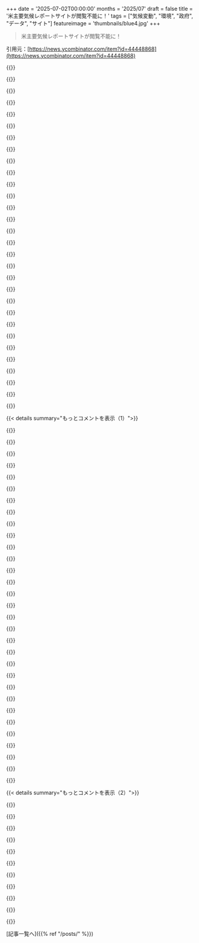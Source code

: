 +++
date = '2025-07-02T00:00:00'
months = '2025/07'
draft = false
title = '米主要気候レポートサイトが閲覧不能に！'
tags = ["気候変動", "環境", "政府", "データ", "サイト"]
featureimage = 'thumbnails/blue4.jpg'
+++

> 米主要気候レポートサイトが閲覧不能に！

引用元：[https://news.ycombinator.com/item?id=44448868](https://news.ycombinator.com/item?id=44448868)




{{<matomeQuote body="NOAAの2026年度予算案が出てね、うちの組織の人がCopilotにかけて影響を要約してもらったんだ。<br>・NOAAはほとんどの気候、気象、海洋の研究室と助成金をなくして、大規模な人員削減と研究能力の損失を招くんだって。<br>・国立の気候研究インフラも失われ、職員も減るってさ。<br>・地域の気候サービス、適応策、熱中症対策プログラムは終わり。<br>・気候研究に関する助成金は全部カット。<br>・基礎的な海洋観測と五大湖の研究は終了。<br>・Sea Grantの沿岸回復力と養殖支援も終わり。<br>・養殖研究と海洋科学パートナーシップも停止。<br>・無人システムの研究開発資金も廃止。<br>・気候・海洋モデリングの研究コンピューティングは縮小かなくなる。<br>・多くのプログラムは運用中心（NOS／NWS）に移行して、OARでは人員削減。<br>・地域の海洋観測システムと応用沿岸研究は助成金や人員カットで終了。<br>・州の沿岸管理、回復力、河口保護区の助成金は打ち切り。<br>・サンゴ礁助成金と海洋保護区の支援は減り、新しい保護区はなし。<br>・種／生息地研究、サケ回復、生息地回復プログラムは大規模な人員削減でカット。<br>・衛星／データサービスは職員カットで縮小。<br>・NOAA Office of Educationは閉鎖、ミッションサポート職員も削減。<br>・全体的に、大規模な人員削減と多くのプログラムの廃止があるってことだよ。" userName="esalman" createdAt="2025/07/03 06:24:53" color="#ff33a1">}}




{{<matomeQuote body="でも、良い面もあるんだよ。<br>一握りの超金持ちが、税金をほんの少しだけ少なく払えるようになるんだ。<br>そりゃ、彼らにとってはプラスのニュースに違いないだろ！" userName="ryandrake" createdAt="2025/07/03 07:58:06" color="">}}




{{<matomeQuote body="SEAMAPが無くなるってことに、今気づいたとこだよ。<br>気づかなかったのは、俺が頭突っ込んで仕事してた間に、こういう先のことを考えてくれてた人たちがみんなクビになったからだ。<br>新しい仕事を見つけなきゃな。<br>無くなる*だろう*って言ったのは、去年の春にすでに規模が縮小されてたからなんだ。" userName="Shalomboy" createdAt="2025/07/03 12:02:32" color="#ff5733">}}




{{<matomeQuote body="目ぇつぶったまま地球温暖化をスピードランしてるってわけだね。<br>楽しいね。" userName="3D30497420" createdAt="2025/07/03 10:09:57" color="#ff33a1">}}




{{<matomeQuote body="しかも、温暖化が劇的に加速してる、まさにそのタイミングでね。<br>この先10年で、過去40年間よりもっと温暖化が進むなんて言われてる時にさ。<br>あのカット、最高のタイミングだったわけだね。／s" userName="rekabis" createdAt="2025/07/04 06:22:03" color="#45d325">}}




{{<matomeQuote body="＞NOAAのグラフにはそうは出てないけどね。<br>温暖化が劇的に加速してるって、どこで見たんだ？" userName="mike_hearn" createdAt="2025/07/04 08:00:41" color="">}}




{{<matomeQuote body="＞NOAAのグラフにはそうは出てないけどね<br>良いツッコミだね…<br>幸い、世界にはNOAA以外にもあるんだよ。<br>’global warming accelerating’ってGoogleで検索するだけで、たくさんの情報源が出てくるよ。<br>’次の10年で前の40年よりも’っていう統計データは見つけられないみたいだけど、’劇的に’っていうのは明らかに主観的な表現だよね。でも状況は良くないみたいだよ。<br>永久凍土からのメタン放出を専門にしてる人たちの予測を見ると、かなりひどいね。" userName="wickedsight" createdAt="2025/07/04 09:16:45" color="">}}




{{<matomeQuote body="記録されたデータの話をしてるんであって、予測じゃないよ。<br>もしNOAAのデータが間違ってると思うなら、あの気候レポートサイトを閲覧不能にするのを支持するのは良い理由になりそうじゃない？" userName="mike_hearn" createdAt="2025/07/04 18:15:26" color="">}}




{{<matomeQuote body="https://en.wikipedia.org/wiki/Don%27t_Look_Up" userName="triceratops" createdAt="2025/07/02 21:49:37" color="">}}




{{<matomeQuote body="あの映画のアイデアは好きだったんだけど、映画自体はそんなに良くなかったな。<br>ちょっと映画「Mickey 17」に似てたかも。自分が何をやりたいのかはっきりせず、色々な要素を詰め込もうとしてたけど、どれもピンとこなくて、結局ちょっとまとまりがなかったんだよね。<br>でも、エンディングは力強いと思ったよ。" userName="dottjt" createdAt="2025/07/03 00:48:25" color="">}}




{{<matomeQuote body="映画のアイデアは良かったけど、内容はいまいちだったな。全く同感。<br>俺が問題だと思ったのは、自己満足でスノッブな感じだったこと。ハリウッド俳優に求めるものっていつもこれだよね。<br>多分ほとんどの人が高校の科学もダメだったであろう集団から、科学について説教されるのは全然楽しくないね。" userName="timr" createdAt="2025/07/03 00:55:04" color="">}}




{{<matomeQuote body="政府が作ったウェブサイトに頼りすぎだと思うな、それより命を救えるような実践的な常識の方が大事だよ。<br>例えば、WHOヨーロッパ地域では年間17万5000人以上が熱中症で亡くなってるけど、USでは1000〜2000人くらいなんだ。<br>この場合のDon’t Look Upシナリオは、人々がA/Cを買いたがらないのに政府がそれをすごく難しくして、何十万人も殺してるってこと。理由は知らないけどね。でも少なくともEUは気候変動のリスクについていい宣言や協定は出してるね。<br>https://www.who.int/europe/news/item/01-08-2024-statement--h...<br>https://jamanetwork.com/journals/jama/fullarticle/2822854" userName="bko" createdAt="2025/07/03 00:08:49" color="#785bff">}}




{{<matomeQuote body="なんで映画で成功した人たちが高校の科学で失敗したって決めつけるの？科学を仕事にしてないからって、特に高校レベルで悪い成績だったわけじゃないだろ。" userName="barbecue_sauce" createdAt="2025/07/03 01:32:39" color="">}}




{{<matomeQuote body="政府はどうやってA/Cを手に入れるのを「すごく難しく」するの？" userName="triceratops" createdAt="2025/07/03 00:15:02" color="">}}




{{<matomeQuote body="その20年前には『Inconvenient Truth』があったじゃん。" userName="NewJazz" createdAt="2025/07/02 23:50:37" color="">}}




{{<matomeQuote body="EUの公共施設エアコン27℃制限で、民家でエアコン手に入りにくくなるの？27℃で熱中症死多い？<br>フロンガス規制は冷媒が温室効果ガスだからで、米国のと大差ないよ。<br>米国で9割の家がエアコン、EUは2割？米国は金持ちでフロリダみたいに暑い地域が多いから。<br>設置規制が大変？具体的に。<br>EUに窓の開閉制限法？UKに？LLMに書かせたの？リンク先、車の窓規制じゃん！" userName="triceratops" createdAt="2025/07/03 01:59:02" color="#38d3d3">}}




{{<matomeQuote body="映画がダメって言ったのは、科学の知識があやふやな俳優に科学説教されるのが嫌だから。それ、”disingenuous”じゃなくて本心。言っただけでなく、繰り返して、本気だって再確認したよ。" userName="timr" createdAt="2025/07/04 18:54:58" color="">}}




{{<matomeQuote body="世界が大変なことになってるのに”preached”されたって文句言う人って、まさにその映画がバカにしてるような人たちだよね。" userName="p1necone" createdAt="2025/07/03 01:40:52" color="">}}




{{<matomeQuote body="GPじゃないけど、窓の規制は確かにあるよ。地上より上の階の窓は全開できないか、外に柵がいる。でもそれはマトモな規制だよね、だってああいう窓って実質、行き止まりのガラスドアみたいなもんだし。" userName="Zanfa" createdAt="2025/07/03 06:46:19" color="">}}




{{<matomeQuote body="「高校科学落ちたような人に科学説教されるのは嫌」って意見。説教は同意だけど、彼らが説いてたのは科学的コンセンサス、研究者の大多数が言うことだよ。間違ってるとは言ってないけど、でも彼らは正しかった。完璧でなくてもいいだろ？欠点あっても、この件では正しかったし、映画も、人々が利己的って言ったのも正解。皮肉なことに、今俺たち映画を再現してて、それが正しかったと証明してる。小惑星が来てるのに、軌道教える人の高校成績見てる。憂鬱だし、自己反省的で痛烈だと感じたよ。" userName="nothrabannosir" createdAt="2025/07/03 03:00:50" color="#ff33a1">}}




{{<matomeQuote body="同じ地域でも寒さの方が熱波の少なくとも2倍は人を殺してるんだよ。363800人の死因が寒さだって。<br>https://www.theguardian.com/society/article/2024/aug/21/heat..." userName="billfor" createdAt="2025/07/03 00:29:08" color="#ff33a1">}}




{{<matomeQuote body="高額セレブが出すぎ。みんな良い人たちなんだろうけど、映画のメッセージよりセレブばっか目が行っちゃって、それが問題だと思ったな。" userName="999900000999" createdAt="2025/07/03 01:58:12" color="">}}




{{<matomeQuote body="「高校科学落ちた人に科学説教される」って仮定は違うと思うよ。俳優や脚本家が一般人より高校落ちる率高いなんて間違い。<br>エンタメ業界には賢い人いっぱい。好きなこと得意なことやってたり、スターになれば稼げるしね。理系学位やPhD、法律資格持つコメディアンとかもいる。Hedy Lamarr有名だけど、彼女を例外と思う人が多すぎ。演技才能で他の能力決めつけるべきじゃないな。<br>てか、「尊大」って批判する映画より、あなたのその仮定の方がよっぽど尊大だよ！" userName="dspillett" createdAt="2025/07/03 09:37:46" color="#785bff">}}




{{<matomeQuote body="まったくその通り。科学のリテラシーと同じように、メディアのリテラシーも昔からずっと大きな問題だよね。" userName="spankibalt" createdAt="2025/07/03 07:02:30" color="">}}




{{<matomeQuote body="それよりずっと前に、こういうのもあったよ→https://en.wikipedia.org/wiki/It_Can%27t_Happen_Here" userName="pstuart" createdAt="2025/07/02 23:59:38" color="">}}




{{<matomeQuote body="「不都合な真実」について考える必要がある人たちって、あの映画見なかったんだよね。だって、💩クルーズとかセレブ関連のドキュメンタリーしか見ないから。" userName="apgwoz" createdAt="2025/07/03 02:11:27" color="">}}




{{<matomeQuote body="証拠もないのに「たぶんほとんど」失敗したって断言したじゃん。それは君の「希薄な理解」っていう主張とは全然違うんだよ。もし広い範囲で断定するなら、臆病になるなよ。<br>さらに悪いことに、君は何も仮定してないって主張したけど、それは明らかにしたよね。－書き手や演者が無学だって。実際はそうじゃないのに。<br>それで証拠を示されても、開き直ってガスライティングさえ続けてる。だから不誠実なんだよ。<br>無学な人でも正しい主張はできるし、それこそが科学の全てなんだ。アイデアとそれを裏付ける観察結果が議論を進めるべきで、発表してる人に対する君の笑っちゃうほど決めつけの意見じゃないんだよ。<br>そんな概念、すごく教育を受けてる君なら間違いなくよく知ってるはずだけどね。" userName="jahsome" createdAt="2025/07/05 20:51:59" color="">}}




{{<matomeQuote body="最初の数字は統計的な死亡率の観察に基づいているけど、二番目は医師による死亡時の分類に基づいているんだ。全く比較できないよ。例えば、暑い時に心臓関連の死亡が増えても、二番目の統計には含まれないんだ。<br>WHOヨーロッパ地域にはロシア、トルコ、カザフスタン、キルギスタン、タジキスタン、トルクメニスタン、ウクライナ、ウズベキスタンや中央アジアの他の国々も含まれているんだから、この統計だけでEUについて何かを結論付けるのは無理があるよ（https://en.wikipedia.org/wiki/List_of_WHO_regions）。" userName="Rexxar" createdAt="2025/07/03 02:40:04" color="#785bff">}}




{{<matomeQuote body="冷暖房両方に使えるヒートポンプのユニットを推進できないのかな？（木や天然ガスに頼らないおまけつきで）<br>それとも、最も重要な地域はヒートポンプには寒すぎるのかな？" userName="Brybry" createdAt="2025/07/03 01:20:49" color="">}}




{{<matomeQuote body="政府の意思決定者たちに今すぐ「でもこれじゃ人が死ぬぞ！」って言っても、「結構」って返ってきそうな気がするのが、私にとって一番の不安の原因だと思う。" userName="nektro" createdAt="2025/07/03 00:14:26" color="#45d325">}}




{{< details summary="もっとコメントを表示（1）">}}

{{<matomeQuote body="政治家は国民のことなんて気にしちゃいないよ。ジョニ・エルンスト上院議員なんて、歳出法案で人が死ぬって言われたら、”まあ、どうせみんな死ぬんだし”とか言ってたらしいぜ。ありえないよな。" userName="jmholla" createdAt="2025/07/03 00:33:32" color="">}}




{{<matomeQuote body="しかもさ、後でInstagramでみんなをバカにして開き直ったんだぜ？こんなのが俺たちの代表とかありえなくない？信じらんないわ。" userName="bix6" createdAt="2025/07/03 01:49:33" color="">}}




{{<matomeQuote body="＞こんなのが俺たちの代表とかありえない？<br>それはね、気候変動を優先しろって奴らの多くは、気候変動を盾にして資本主義を遅らせたいだけだって、政治家は知ってるからだよ。資本主義こそUSを作ったのにね。<br>俺は気候変動に対する”成長”を考えた解決策を聞いたことがないな。みんながAC買えるくらい金持ちになろうとか？貧しい国の人も薬が買えるように製薬会社を儲けさせようとか？太陽光発電をもっと自由にしたり？自動運転の規制をなくしたり？原発をもっと早く進めたり？ライドシェアに反対するのやめたり？<br>もし気候変動が本当にヤバい問題なら、全部賛成するはずだろ？" userName="FergusArgyll" createdAt="2025/07/03 12:47:05" color="#38d3d3">}}




{{<matomeQuote body="＞こんなのが俺たちの代表とかありえない？<br>有権者がバカなんだろ？" userName="Ylpertnodi" createdAt="2025/07/03 07:58:05" color="">}}




{{<matomeQuote body="＞気候変動の話は資本主義を遅らせたいだけってさ、<br>それってあんたが環境破壊のまっとうな心配を無視するために信じたいことって感じがするな。<br>資本家が環境破壊するために経済を早く成長させたいって言ってるみたいで、明らかに的外れだよ。<br>俺は資本主義が好きだ。でも今のやり方だと子供たちの未来を壊すんじゃないかって心配もしてる。これって矛盾しないんだよ。<br>なんで俺たちはもっとうまく資本主義をやれないんだろう？" userName="triceratops" createdAt="2025/07/03 17:19:41" color="#45d325">}}




{{<matomeQuote body="彼らはバカじゃないよ。こういう有権者はさ、自分たちが嫌いな奴らに意地悪する手段として政府を見てるんだよ。だから、他人を傷つけるのを気にしない残酷な奴らに投票するんだ。バカじゃない。自分が何に投票してるかちゃんと分かってるし、圧倒的に支持してるのさ。" userName="ryandrake" createdAt="2025/07/03 08:04:00" color="">}}




{{<matomeQuote body="より良いとか、もっと人道的な資本主義なんて存在しないよ。資本主義の関心はただ一つ、資本家がカネを生み出して支配することだけだ。資本家が環境を破壊したいんじゃなくて、環境が搾取して消費する資源だってこと以外、気にしてないだけ。”より良い資本主義”なんてのは、要はもっと速く効率的に搾取するって意味だ。あんたが何が好きで資本主義って呼んでるか知らんが、システムに道徳的な側面があるって信じ込まされてるんじゃないか？そんなものはないし、ありえない。あれは紙クリップ最大化装置、それだけさ。" userName="krapp" createdAt="2025/07/03 17:34:45" color="#ff33a1">}}




{{<matomeQuote body="＞気候変動優先ってのは資本主義を遅らせたいだけって<br>マジでそう思ってるの？気候変動気にしてる奴らが本当に経済政策変えたいだけ？環境保護派の狙いは資本主義を壊すこと？<br>正直言って：それ、おかしいよ。<br>＞みんながAC買えるくらい金持ちになろう<br>この”提案”は何の役にも立たないし、ACがクリーンエネルギーじゃないならむしろ悪化するだけだ！あんたの”成長志向”の解決策は問題解決どころか、悪化させてるよ。<br>でもさ、俺たちの多くはマジで太陽光産業の規制緩和を訴えてる（この件で運動したこともある）し、原発の高速承認も支持してる。ライドシェアに反対する戦いを止めろって言うけど、そもそもそんな戦いあったか？<br>正直、あんたのコメントは俺とは違う世界線から来てる気がするよ。" userName="HelloMcFly" createdAt="2025/07/03 13:24:14" color="#ff33a1">}}




{{<matomeQuote body="＞あんたが何が好きで資本主義って呼んでるか知らんけど<br>私有財産と競争の自由市場のことだよ。ただ、行き着く先が好きじゃない。紙クリップ最大化装置みたいにならないように、強い力が必要だと思うね。たぶん無理かもだけど、マジでやってみないと分かんないし。<br>他のシステムだって環境保護の実績が良いわけじゃないだろ。https://en.wikipedia.org/wiki/Aral_Sea" userName="triceratops" createdAt="2025/07/03 17:48:00" color="#785bff">}}




{{<matomeQuote body="それ、すっごく近視眼的に聞こえるな。それでもやっぱり、バカだって言ってもいいと思うわ。" userName="AlecSchueler" createdAt="2025/07/03 08:07:40" color="">}}




{{<matomeQuote body="＞他のシステムが環境保護でより良い実績があるわけじゃない。https://en.wikipedia.org/wiki/Aral_Sea<br>社会主義が資本主義を抑え込んできたんだよ。環境法、労働法、児童労働の廃止、8時間労働、週末、最低賃金、残業代、障害者権利、社会福祉（アメリカにはまああるけど）は全部、自由市場に反して社会主義の活動家のおかげなんだ。Black Panthersのおかげでアメリカの学校は無料給食があるんだぜ。" userName="krapp" createdAt="2025/07/03 20:30:29" color="">}}




{{<matomeQuote body="こういう投票者をただ「愚か」だって言い訳しちゃダメ。彼らはワザと悪意があって、残酷でひどい政治家に投票してるんだよ。なぜなら彼ら自身が残酷でひどい人間で、そういう代表者を望んでるから。彼らは残酷さを支持するだけじゃない。それに歓声をあげて叫んでる。もっと欲しいんだ。" userName="ryandrake" createdAt="2025/07/03 09:06:01" color="">}}




{{<matomeQuote body="＞環境保護主義者の本当の動機は資本主義を蝕むことだって？失礼だけど、それおかしいでしょ<br>本当にそう思うよ。それが論争の的になること？消費を減らしたり、鉱業、パイプライン、伐採、大規模建設プロジェクトみたいな新しい経済開発をダメにしたりするのは、ずっと環境保護運動の大きな部分だったじゃん。ここカナダだって経済が石油、木材、鉱業に大きく依存してるのに…アメリカの攻撃への最大の反応の一つは、何年もGDP成長が落ち込んでるのに気候変動対策や先住民グループの干渉で新しいプロジェクトを止めようとすることだよ。BC州では活動家が止めないと道すら作れない。アメリカのことは知らないけど、ここでは影響を受けてない産業を見つけるのが難しいくらいだよ。" userName="dmix" createdAt="2025/07/03 14:06:27" color="#38d3d3">}}




{{<matomeQuote body="ほとんどの人を怒らせる見方だけど、俺は資本主義も社会主義も、チェックされない極端なところまで行くとどちらも同じように破滅的な道だと確信し始めてる。両者の終わりのない綱引きが俺たちができる最善のことだよ。そして今、それは資本主義の方向にあまりにも行きすぎてるから、強く引き戻す必要がある。" userName="lrvick" createdAt="2025/07/04 07:56:27" color="">}}




{{<matomeQuote body="ジョニ・エルンスト上院議員が「支出法案で人が死ぬ」と言われた時に「まあ、私たちはみんな死ぬんだから」って答えた件。<br>おいおい、彼女は今までに何回医者にかかったんだ？もちろん一回以上だろ。だったらどうせいつか死ぬのに、なんでそんなことしたんだ？" userName="mandeepj" createdAt="2025/07/03 01:07:05" color="">}}




{{<matomeQuote body="r/leopardsatemyfaceをしばらく読んでると、こういう「俺はこれに投票しなかった。俺は他人を傷つけるために投票したんだが、今度は俺に来たからムカついてる。これを当然受けるべき人たちに向け直してくれ。そうは言ってもTrumpは支持するけどね」って言う連中の終わりのない流れがあるんだ。2019年のこの引用がそれを本当に要約してるんだ。「彼に投票したんだけど、これをやってるのは彼なんだ…彼は良いことをすると思ったんだよ。彼は傷つけるべき人を傷つけてない。」[1]この投票者によれば、彼がやるべき「良いこと」は「当然受けるべき人を傷つける」ことなんだ。正直、何年もこの結論を避けてきたんだ。もっと何かあるはずだって思って。でもついに、そうじゃないみたいだ。人々は他人を傷つけたいんだよ。そして彼らはTrumpをそのための乗り物だと見てる。なぜなら彼がそう約束してるから。「私はあなたの正義…私はあなたの報復だ」ってのが彼の文字通りのキャンペーンピッチだった。[2]<br>[1] https://www.vox.com/policy-and-politics/2019/1/8/18173678/tr...<br>[2] https://www.c-span.org/clip/campaign-2024/former-pres-trump-..." userName="ModernMech" createdAt="2025/07/03 13:08:01" color="#ff5733">}}




{{<matomeQuote body="“気候変動を心配してる人たちが、本当に経済政策を変えることに関心があるだけだと、あなたは本当にそう思ってるの？”＞うん、そうだよ。いくつか例を挙げるね：Environmental JusticeとEconomic Degrowth：2つの運動の同盟 https://doi.org/10.1080/10455752.2011.648839<br>この素晴らしい社会主義の記事も読めるよ https://monthlyreview.org/2023/04/01/marxian-ecology-dialect...<br>または“International socialism”から https://isj.org.uk/degrowth-and-marxism/<br>あるいは学位を取るのも良いね！政治生態学、デグロース、環境正義の修士号 https://www.uab.cat/web/postgraduate/master-in-political-eco..." userName="FergusArgyll" createdAt="2025/07/03 18:14:41" color="#ff33a1">}}




{{<matomeQuote body="政治に対する俺の理解は、一部の投票者が悪意を持っているって考えたら劇的に深まった気がするよ。一部の投票者は非人道的な政策を意識的に支持してるんだけど、社会的な圧力のせいで、それについて正直になれないと感じてるんだ。だから、もっと社会的に受け入れられる政策を支持してるって主張するんだけど、わけのわからない理由をつけてそういう政策に反対票を投じるんだ。そしてそれがバカに見えるってわけ。" userName="SantalBlush" createdAt="2025/07/03 14:47:54" color="#38d3d3">}}




{{<matomeQuote body="環境問題への対応が社会主義の隠れ蓑だっていうのは的外れな批判だよ。主流の環境派は現状維持や市場原理を使った解決策（炭素税、再生エネ、advanced nuclear[1]、EVとか）を求めてるだけで、資本主義をぶっ壊そうとしてるわけじゃないんだ。一部のdegrowth manifestosやniche graduate programsを挙げて、環境主義が反資本主義のTrojan horseだって言うのは筋違いだね。Climate policyについて議論したいなら、多くの人が実際に推してる提案について話そうよ。特定の fringe authors がイデオロギーを共有してるかどうかじゃなくてね。<br>[1] 全ての環境派が支持してるわけじゃないけど、個人的には反対してる人は知らないな。" userName="HelloMcFly" createdAt="2025/07/03 19:00:24" color="#45d325">}}




{{<matomeQuote body="それは動機じゃなくて結果でしょ。違いがあるんだよ。資本主義の動機が環境破壊だって言うのがおかしいのと同じで、環境保護派の動機が資本主義破壊だって言うのも変じゃない？" userName="triceratops" createdAt="2025/07/03 17:16:14" color="">}}




{{<matomeQuote body="politico-economic system が資本家階級が生産手段を支配して社会を維持する以外に何かを扱うなら、それは資本主義じゃないんだよ。もちろん、platonically pureな資本主義は珍しいし、比較的純粋だった資本主義も mid-20th Century に混合経済に変わったところが多いから、ほとんど過去のものだね。でもそれは”kinder capitalism”じゃなくて、単にless capitalismになっただけ。" userName="dragonwriter" createdAt="2025/07/03 17:40:33" color="">}}




{{<matomeQuote body="ほとんどの環境保護派が生態系を守りたいだけで、資本主義を破壊したいわけじゃないって言うのは、本当に物議を醸すかな？いや、それは物議を醸さないけど、間違ってるね。生態系を守るってことは、資本主義を憎むってことなのかな？違うよ。お前は遅いpipelinesや少ないlogging permitsといった結果を取り上げて、それが活動家たちの”本当の”目的だって言ってるんだ。実際には、多くの経済学者（Nobel laureatesも含む）みたいに、より強力な環境保護を求める人々の中にはビジネス寄りな人もたくさんいるんだ。彼らは市場の力を使って排出量を削減するために炭素税を支持してる。環境コストの長期的な計上を求めるのは、反資本主義じゃないよ。" userName="HelloMcFly" createdAt="2025/07/03 16:37:37" color="#ff5733">}}




{{<matomeQuote body="さらに悪いことに、都市でのACは周りの温度を著しく上げて逆効果なんだ。（そして、その影響で苦しむのは、ACを買う余裕のない最も貧しい人々、つまり常に存在するホームレスなどの一部の人たちなんだ。）" userName="BlueTemplar" createdAt="2025/07/03 22:47:03" color="">}}




{{<matomeQuote body="そうでしょ？このCold War時代の「資本主義の悪いことを言ったら dirty commie」「社会主義の悪いことを言ったら imperialist pig」みたいな考え方、マジでうんざりするし無意味だよ。何かが capitalist だろうが communist だろうが socialist だろうが、俺は気にしない。俺が気にするのは結果だ。prosperity、freedom、happiness、sustainability。それが実現するなら、何でもやればいいじゃん。" userName="triceratops" createdAt="2025/07/04 14:46:05" color="">}}




{{<matomeQuote body="こんな事たくさん起きててマジ悲しいわ。全部ヤバい影響なのに、普通の人全然知らねーんだよ。どうにもなんない感じする。" userName="archildress" createdAt="2025/07/02 22:51:25" color="">}}




{{<matomeQuote body="アメリカは今後数十年でオワコンだな。重要な事はEUとかChinaに移るっしょ。もうUSはマトモに機能するって信じらんねーわ。" userName="SchemaLoad" createdAt="2025/07/03 01:52:23" color="">}}




{{<matomeQuote body="＞EUって言うけどさ、希望的観測すぎね？Ukraine負けたらマジでEurope終わりだろ。右翼の独裁者どもに支配されて、福祉はボロボロ、全部移民のせいにされんだよ。" userName="jordanb" createdAt="2025/07/03 02:32:02" color="">}}




{{<matomeQuote body="Ukraineが負けると自由なEurope終わるって見られてるから、他のEuropean nationsは軍事費増やしてんだわ。ほら見て、EUの軍事費はRussiaの倍だよ：https：//en.wikipedia.org/wiki/List_of_countries_with_highest...<br>だからAmerican support無くなっても、Russiaはすぐには進めないし、無駄に犠牲出すだけっしょ。Putinはこれに驚くと思うね。自分がGreat Powerだと思ってっから。RussiaはGreat Powerじゃねーし、EUはまとまれば結構ヤれるって分かってねーんだわ。" userName="ben_w" createdAt="2025/07/03 08:14:00" color="#ff5c5c">}}




{{<matomeQuote body="RussiaがUkraine以外のstateをattackするのは全くsenseがねーっての。Ukraineをinvadeしたsole reasonはNATOにflirtingしすぎたこと。Putinはlunaticかもだけど、stupidじゃねーんだよ。" userName="4gotunameagain" createdAt="2025/07/03 09:56:49" color="">}}




{{<matomeQuote body="They certainly want us to feel like its unfixable、って思わされてるだけだよ、本当は違う。Were govt to put the effort into the energy transition that we saw in the early days of covid we could zero our emissions、 and relatively quickly。Technologyはlargely available、it needs to be implemented。<br>The ties between the fossil fuel industry and the far right are clear。Apathy、indifference、inertia、they are all products of propaganda and updated Cambridge Analytica methods。<br>Fossil fuel interests will stop at nothing to further their greed。" userName="beanjammin" createdAt="2025/07/02 23:59:10" color="#45d325">}}

{{</details>}}




{{< details summary="もっとコメントを表示（2）">}}

{{<matomeQuote body="It also made ”no sense” for Russia to attack Ukraine。これも「意味なかった」って言われたじゃん。This is not about rational thinking。" userName="shafyy" createdAt="2025/07/03 10:14:53" color="">}}




{{<matomeQuote body="If we are to be completely rational、 what made no sense was Ukraine thinking it could be a part of NATO、 or independent。 It is the sad reality of existing next to a superpower。 You cannot be independent。 It would either be heavily influenced by Russia、 or the option B they chose： in rubble。" userName="4gotunameagain" createdAt="2025/07/03 11:07:28" color="">}}




{{<matomeQuote body="ほら、見てみて。Federally funded (NSF) science positions for FY 2026のproposed/desired reductions。250,000 (75%) reduction in numbersだってさ。これ見て：https：//fosstodon.org/@georgetakei@universeodon.com/11478482... EDIT：see also：https：//bigthink.com/starts-with-a-bang/american-science-bra..." userName="PaulDavisThe1st" createdAt="2025/07/03 03:11:06" color="#ff5c5c">}}




{{<matomeQuote body="政府が科学研究への資金提供を減らすのは、経済や国の強さ、文化が完全にダメになって「どうでもいい国」になることの対策にはならないよね。" userName="DaSHacka" createdAt="2025/07/03 03:33:13" color="">}}




{{<matomeQuote body="アメリカってちゃんとした輸出がないんだよね。経済力は市場とかソフトパワー、立場から来てるだけ。ソフトパワーが剥がれるほど立場は弱くなるし、お金持ちや賢い人が出て行っちゃう。アメリカが無関係になるとは思わないけど、今の立場より10年後にはロシアみたいな感じになるんじゃないかな。" userName="noobermin" createdAt="2025/07/03 03:56:38" color="">}}




{{<matomeQuote body="＞化石燃料産業と極右の結びつきは明らか。<br>化石燃料産業は、自分たちのビジネスを広めてくれる誰とでも組むよ。<br>＞化石燃料の利権は、飽くなき欲望のために手段を選ばない。<br>その通り。全く選ばないね。もし明日、左派が自分たちの利益を推し進めるなら、化石燃料産業は同じくらい早くそっちにつくのは間違いないよ。" userName="close04" createdAt="2025/07/03 09:32:04" color="">}}




{{<matomeQuote body="アメリカは毎年3兆ドル（約450兆円）以上も輸出してるんだぜ？<br>https://tradingeconomics.com/united-states/exports<br>中国はもっと輸出してるけど、食料、肥料、燃料みたいに人々が生きていくのに必要なものも含めて、たくさん輸入しなきゃいけないんだよ。" userName="hollerith" createdAt="2025/07/03 04:09:41" color="#45d325">}}




{{<matomeQuote body="アメリカは航空機とか乗り物、医薬品を輸出してるけど、あとは石油とかトウモロコシみたいな原材料ばかりじゃん。最近のBoeingはどう？アメリカの自動車産業ってワクワクする新しい技術を生み出してる？石炭輸出が増えるからスゴイ国になるわけじゃないなら、私も多少は衰退すると思うね。<br>US exports: https://www.ondeck.com/resources/every-states-top-import-exp..." userName="Buttons840" createdAt="2025/07/03 05:09:19" color="#45d325">}}




{{<matomeQuote body="＞覚えておけ、アメリカは今でもNo.1だ。<br>その通り！高所得国の中で、心臓病の死亡率、薬物過剰摂取による死、暴力や事故による死、乳児死亡率、肥満関連の死亡率でNo.1だよ。世界幸福度ランキングも過去最低だしね。アメリカは評判、信頼、幸福度、良い影響力っていう点で、世界的な低下をリードしてるんだ。" userName="Tepix" createdAt="2025/07/03 05:56:04" color="">}}




{{<matomeQuote body="Elonが政府に関わることで、再生可能エネルギーの補助金が維持されるか、せめて化石燃料ロビーが抑えられるか、って期待してたんだけど、やっぱりダメだった。RepublicanはRepublicanらしいことしかしないね。" userName="schmidtleonard" createdAt="2025/07/03 01:19:10" color="">}}

{{</details>}}



[記事一覧へ]({{% ref "/posts/" %}})
